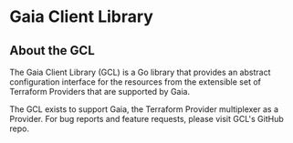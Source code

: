 # Gaia Client Library

## About the GCL

The Gaia Client Library (GCL) is a Go library that provides an
abstract configuration interface for the resources from the extensible set 
of Terraform Providers that are supported by Gaia.

The GCL exists to support Gaia, the Terraform Provider multiplexer as a Provider.
For bug reports and feature requests, please visit GCL's GitHub
repo.